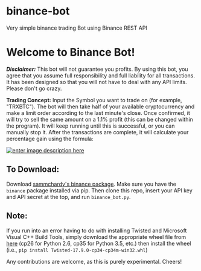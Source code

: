 # binance-bot
Very simple binance trading Bot using Binance REST API

# Welcome to Binance Bot!
***Disclaimer:*** This bot will not guarantee you profits. By using this bot, you agree that you assume full responsibility and full liability for all transactions. It has been designed so that you will not have to deal with any API limits. Please don't go crazy.

**Trading Concept:** Input the Symbol you want to trade on (for example, "TRXBTC"). The bot will then take half of your available cryptocurrency and make a limit order according to the last minute's close. Once confirmed, it will try to sell the same amount on a 1.1% profit (this can be changed within the program). It will keep running until this is successful, or you can manually stop it.  After the transactions are complete, it will calculate your percentage gain using the formula:

[![enter image description here][1]][1]


  [1]: https://i.imgur.com/JjgXkZY.png


## To Download:
Download [sammchardy's binance package](https://github.com/sammchardy/python-binance).
Make sure you have the `binance` package installed via pip. Then clone this repo, insert your API key and API secret at the top, and run `binance_bot.py`.

## Note:
If you run into an error having to do with installing Twisted and Microsoft Visual C++ Build Tools, simply download the appropriate wheel file from [here](https://www.lfd.uci.edu/~gohlke/pythonlibs/#twisted) (cp26 for Python 2.6, cp35 for Python 3.5, etc.) then install the wheel (i.e., `pip install Twisted‑17.9.0‑cp34‑cp34m‑win32.whl`)


Any contributions are welcome, as this is purely experimental. Cheers!
